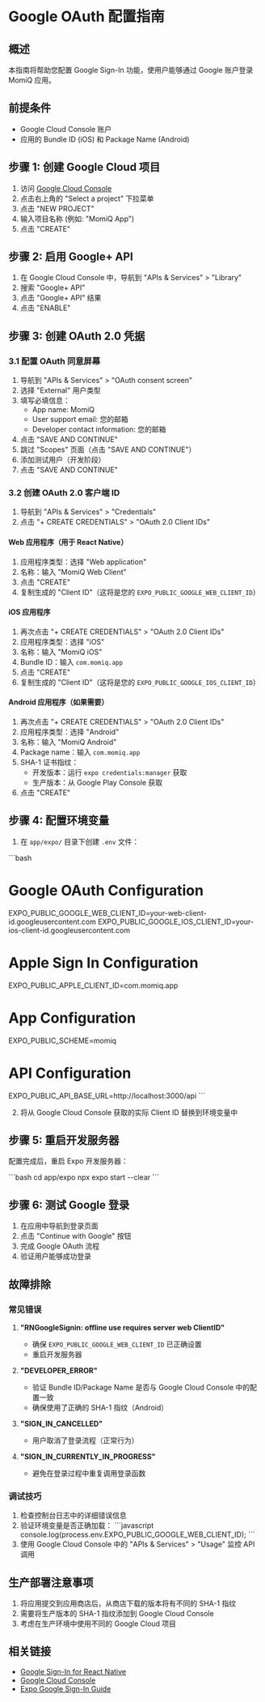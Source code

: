 # Google OAuth 配置指南

## 概述

本指南将帮助您配置 Google Sign-In 功能，使用户能够通过 Google 账户登录 MomiQ 应用。

## 前提条件

- Google Cloud Console 账户
- 应用的 Bundle ID (iOS) 和 Package Name (Android)

## 步骤 1: 创建 Google Cloud 项目

1. 访问 [Google Cloud Console](https://console.cloud.google.com/)
2. 点击右上角的 "Select a project" 下拉菜单
3. 点击 "NEW PROJECT"
4. 输入项目名称 (例如: "MomiQ App")
5. 点击 "CREATE"

## 步骤 2: 启用 Google+ API

1. 在 Google Cloud Console 中，导航到 "APIs & Services" > "Library"
2. 搜索 "Google+ API"
3. 点击 "Google+ API" 结果
4. 点击 "ENABLE"

## 步骤 3: 创建 OAuth 2.0 凭据

### 3.1 配置 OAuth 同意屏幕

1. 导航到 "APIs & Services" > "OAuth consent screen"
2. 选择 "External" 用户类型
3. 填写必填信息：
   - App name: MomiQ
   - User support email: 您的邮箱
   - Developer contact information: 您的邮箱
4. 点击 "SAVE AND CONTINUE"
5. 跳过 "Scopes" 页面（点击 "SAVE AND CONTINUE"）
6. 添加测试用户（开发阶段）
7. 点击 "SAVE AND CONTINUE"

### 3.2 创建 OAuth 2.0 客户端 ID

1. 导航到 "APIs & Services" > "Credentials"
2. 点击 "+ CREATE CREDENTIALS" > "OAuth 2.0 Client IDs"

#### Web 应用程序（用于 React Native）

1. 应用程序类型：选择 "Web application"
2. 名称：输入 "MomiQ Web Client"
3. 点击 "CREATE"
4. 复制生成的 "Client ID"（这将是您的 `EXPO_PUBLIC_GOOGLE_WEB_CLIENT_ID`）

#### iOS 应用程序

1. 再次点击 "+ CREATE CREDENTIALS" > "OAuth 2.0 Client IDs"
2. 应用程序类型：选择 "iOS"
3. 名称：输入 "MomiQ iOS"
4. Bundle ID：输入 `com.momiq.app`
5. 点击 "CREATE"
6. 复制生成的 "Client ID"（这将是您的 `EXPO_PUBLIC_GOOGLE_IOS_CLIENT_ID`）

#### Android 应用程序（如果需要）

1. 再次点击 "+ CREATE CREDENTIALS" > "OAuth 2.0 Client IDs"
2. 应用程序类型：选择 "Android"
3. 名称：输入 "MomiQ Android"
4. Package name：输入 `com.momiq.app`
5. SHA-1 证书指纹：
   - 开发版本：运行 `expo credentials:manager` 获取
   - 生产版本：从 Google Play Console 获取
6. 点击 "CREATE"

## 步骤 4: 配置环境变量

1. 在 `app/expo/` 目录下创建 `.env` 文件：

\`\`\`bash

# Google OAuth Configuration

EXPO_PUBLIC_GOOGLE_WEB_CLIENT_ID=your-web-client-id.googleusercontent.com
EXPO_PUBLIC_GOOGLE_IOS_CLIENT_ID=your-ios-client-id.googleusercontent.com

# Apple Sign In Configuration

EXPO_PUBLIC_APPLE_CLIENT_ID=com.momiq.app

# App Configuration

EXPO_PUBLIC_SCHEME=momiq

# API Configuration

EXPO_PUBLIC_API_BASE_URL=http://localhost:3000/api
\`\`\`

2. 将从 Google Cloud Console 获取的实际 Client ID 替换到环境变量中

## 步骤 5: 重启开发服务器

配置完成后，重启 Expo 开发服务器：

\`\`\`bash
cd app/expo
npx expo start --clear
\`\`\`

## 步骤 6: 测试 Google 登录

1. 在应用中导航到登录页面
2. 点击 "Continue with Google" 按钮
3. 完成 Google OAuth 流程
4. 验证用户能够成功登录

## 故障排除

### 常见错误

1. **"RNGoogleSignin: offline use requires server web ClientID"**

   - 确保 `EXPO_PUBLIC_GOOGLE_WEB_CLIENT_ID` 已正确设置
   - 重启开发服务器

2. **"DEVELOPER_ERROR"**

   - 验证 Bundle ID/Package Name 是否与 Google Cloud Console 中的配置一致
   - 确保使用了正确的 SHA-1 指纹（Android）

3. **"SIGN_IN_CANCELLED"**

   - 用户取消了登录流程（正常行为）

4. **"SIGN_IN_CURRENTLY_IN_PROGRESS"**
   - 避免在登录过程中重复调用登录函数

### 调试技巧

1. 检查控制台日志中的详细错误信息
2. 验证环境变量是否正确加载：
   \`\`\`javascript
   console.log(process.env.EXPO_PUBLIC_GOOGLE_WEB_CLIENT_ID);
   \`\`\`
3. 使用 Google Cloud Console 中的 "APIs & Services" > "Usage" 监控 API 调用

## 生产部署注意事项

1. 将应用提交到应用商店后，从商店下载的版本将有不同的 SHA-1 指纹
2. 需要将生产版本的 SHA-1 指纹添加到 Google Cloud Console
3. 考虑在生产环境中使用不同的 Google Cloud 项目

## 相关链接

- [Google Sign-In for React Native](https://github.com/react-native-google-signin/google-signin)
- [Google Cloud Console](https://console.cloud.google.com/)
- [Expo Google Sign-In Guide](https://docs.expo.dev/guides/google-authentication/)
